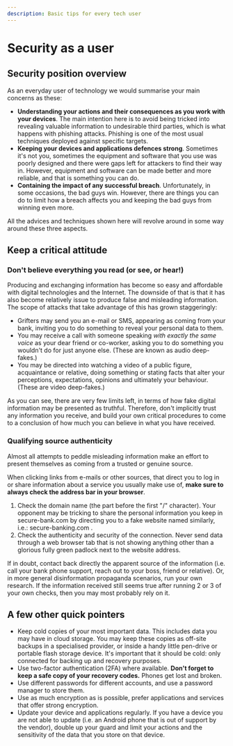 ```yaml
---
description: Basic tips for every tech user‌
---
```


# Security as a user

## Security position overview

As an everyday user of technology we would summarise your main concerns as these:

* **Understanding your actions and their consequences as you work with your devices**. The main intention here is to avoid being tricked into revealing valuable information to undesirable third parties, which is what happens with phishing attacks. Phishing is one of the most usual techniques deployed against specific targets.
* **Keeping your devices and applications defences strong**. Sometimes it's not you, sometimes the equipment and software that you use was poorly designed and there were gaps left for attackers to find their way in. However, equipment and software can be made better and more reliable, and that is something you can do.  
* **Containing the impact of any successful breach**. Unfortunately, in some occasions, the bad guys win. However, there are things you can do to limit how a breach affects you and keeping the bad guys from winning even more.

All the advices and techniques shown here will revolve around in some way around these three aspects.

## Keep a critical attitude

### Don't believe everything you read \(or see, or hear!\)

Producing and exchanging information has become so easy and affordable with digital technologies and the Internet. The downside of that is that it has also become relatively issue to produce false and misleading information. The scope of attacks that take advantage of this has grown staggeringly:

* Grifters may send you an e-mail or SMS, appearing as coming from your bank, inviting you to do something to reveal your personal data to them.
* You may receive a call with someone speaking _with exactly the same voice_ as your dear friend or co-worker, asking you to do something you wouldn't do for just anyone else. \(These are known as audio deep-fakes.\)
* You may be directed into watching a video of a public figure, acquaintance or relative, doing something or stating facts that alter your perceptions, expectations, opinions and ultimately your behaviour. \(These are video deep-fakes.\)

As you can see, there are very few limits left, in terms of how fake digital information may be presented as truthful. Therefore, don't implicitly trust any information you receive, and build your own critical procedures to come to a conclusion of how much you can believe in what you have received.

### Qualifying source authenticity

Almost all attempts to peddle misleading information make an effort to present themselves as coming from a trusted or genuine source.

When clicking links from e-mails or other sources, that direct you to log in or share information about a service you usually make use of, **make sure to always check the address bar in your browser**.

1. Check the domain name \(the part before the first "/" character\). Your opponent may be tricking to share the personal information you keep in secure-bank.com by directing you to a fake website named similarly, i.e.: secure-banking.com .
2. Check the authenticity and security of the connection. Never send data through a web browser tab that is not showing anything other than a glorious fully green padlock next to the website address.

If in doubt, contact back directly the apparent source of the information \(i.e. call your bank phone support, reach out to your boss, friend or relative\). Or, in more general disinformation propaganda scenarios, run your own research. If the information received still seems true after running 2 or 3 of your own checks, then you may most probably rely on it. 

## A few other quick pointers

* Keep cold copies of your most important data. This includes data you may have in cloud storage. You may keep these copies as off-site backups in a specialised provider, or inside a handy little pen-drive or portable flash storage device. It's important that it should be cold: only connected for backing up and recovery purposes.
* Use two-factor authentication \(2FA\) where available. **Don't forget to keep a safe copy of your recovery codes.** Phones get lost and broken.
* Use different passwords for different accounts, and use a password manager to store them.
* Use as much encryption as is possible, prefer applications and services that offer strong encryption.
* Update your device and applications regularly. If you have a device you are not able to update \(i.e. an Android phone that is out of support by the vendor\), double up your guard and limit your actions and the sensitivity of the data that you store on that device. 



